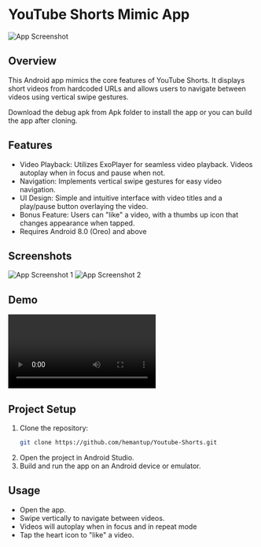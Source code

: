 # YouTube Shorts Mimic App

![App Screenshot](Screenshot/ss1.png)

## Overview

This Android app mimics the core features of YouTube Shorts. It displays short videos from hardcoded URLs and allows users to navigate between videos using vertical swipe gestures.

Download the debug apk from Apk folder to install the app or you can build the app after cloning.

## Features

- Video Playback: Utilizes ExoPlayer for seamless video playback. Videos autoplay when in focus and pause when not.
- Navigation: Implements vertical swipe gestures for easy video navigation.
- UI Design: Simple and intuitive interface with video titles and a play/pause button overlaying the video.
- Bonus Feature: Users can "like" a video, with a thumbs up icon that changes appearance when tapped.
- Requires Android 8.0 (Oreo) and above

## Screenshots

![App Screenshot 1](Screenshot/ss2.png)
![App Screenshot 2](Screenshot/ss3.png)

## Demo

![App Demo](Screenshot/vid1.mp4)

## Project Setup

1. Clone the repository:
   ```bash
   git clone https://github.com/hemantup/Youtube-Shorts.git
   ```
2. Open the project in Android Studio.
3. Build and run the app on an Android device or emulator.

## Usage
- Open the app.
- Swipe vertically to navigate between videos.
- Videos will autoplay when in focus and in repeat mode
- Tap the heart icon to "like" a video.
